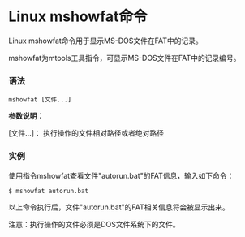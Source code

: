 
# Linux mshowfat命令



Linux mshowfat命令用于显示MS-DOS文件在FAT中的记录。

mshowfat为mtools工具指令，可显示MS-DOS文件在FAT中的记录编号。

### 语法

```
mshowfat [文件...]
```

**参数说明：**

[文件…]： 执行操作的文件相对路径或者绝对路径

### 实例

使用指令mshowfat查看文件"autorun.bat"的FAT信息，输入如下命令：

```
$ mshowfat autorun.bat 

```

以上命令执行后，文件"autorun.bat"的FAT相关信息将会被显示出来。

注意：执行操作的文件必须是DOS文件系统下的文件。



